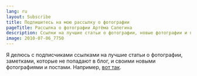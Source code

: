 ```yaml
---
lang: ru
layout: Subscribe
title: Подпишитесь на мою рассылку о фотографии
pageTitle: Рассылка о фотографии Артёма Сапегина
description: Ссылки на лучшие статьи о фотографии, новые фотографии и посты.
image: 2010-07-06_7750
---
```


Я делюсь с подписчиками ссылками на лучшие статьи о фотографии, заметками, которые не попадают в блог, и своими новыми фотографиями и постами. Например, [вот так](http://eepurl.com/b7Ag3r).
